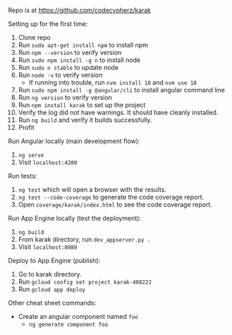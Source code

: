 Repo is at https://github.com/codecypherz/karak

Setting up for the first time:
1. Clone repo
2. Run `sudo apt-get install npm` to install npm
3. Run `npm --version` to verify version
4. Run `sudo npm install -g n` to install node
5. Run `sudo n stable` to update node
6. Run `node -v` to verify version
    * If running into trouble, run `nvm install 18` and `nvm use 18`
7. Run `sudo npm install -g @angular/cli` to install angular command line
8. Run `ng version` to verify version
9. Run `npm install karak` to set up the project
10. Verify the log did not have warnings. It should have cleanly installed.
11. Run `ng build` and verify it builds successfully.
12. Profit


Run Angular locally (main development flow):
1. `ng serve`
2. Visit `localhost:4200`

Run tests:
1. `ng test` which will open a browser with the results.
2. `ng test --code-coverage` to generate the code coverage report.
3. Open `coverage/karak/index.html` to see the code coverage report.

Run App Engine locally (test the deployment):
1. `ng build`
2. From karak directory, run `dev_appserver.py .`
3. Visit `localhost:8080`


Deploy to App Engine (publish):
1. Go to karak directory.
2. Run `gcloud config set project karak-408222`
3. Run `gcloud app deploy`


Other cheat sheet commands:
*   Create an angular component named `foo`
    *   `ng generate component foo`
